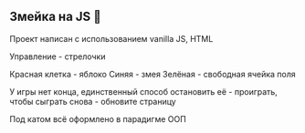 ## Змейка на JS 🐍

Проект написан с использованием vanilla JS, HTML

Управление - стрелочки

Красная клетка - яблоко
Синяя - змея
Зелёная - свободная ячейка поля

У игры нет конца, единственный способ остановить её - проиграть, чтобы сыграть снова - обновите страницу

Под катом всё оформлено в парадигме ООП
